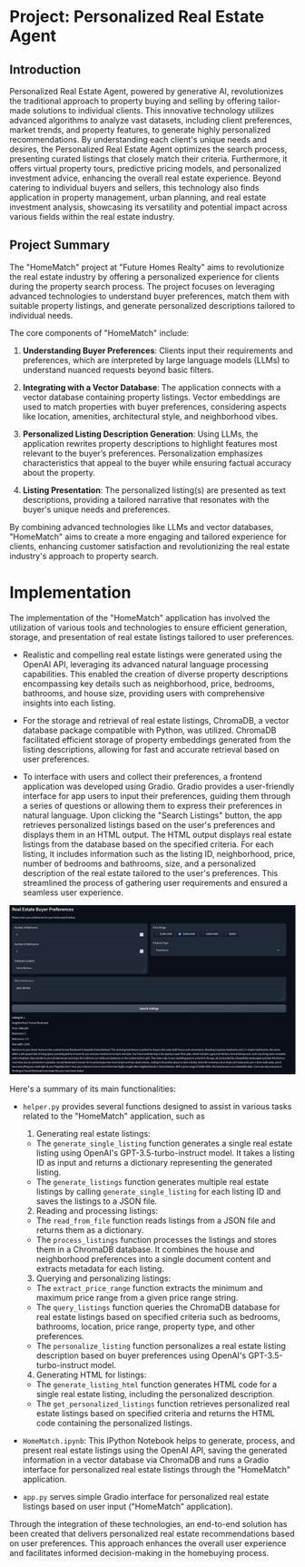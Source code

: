 # Project: Personalized Real Estate Agent

## Introduction
Personalized Real Estate Agent, powered by generative AI, revolutionizes the traditional approach to property buying and selling by offering tailor-made solutions to individual clients. This innovative technology utilizes advanced algorithms to analyze vast datasets, including client preferences, market trends, and property features, to generate highly personalized recommendations. By understanding each client's unique needs and desires, the Personalized Real Estate Agent optimizes the search process, presenting curated listings that closely match their criteria. Furthermore, it offers virtual property tours, predictive pricing models, and personalized investment advice, enhancing the overall real estate experience. Beyond catering to individual buyers and sellers, this technology also finds application in property management, urban planning, and real estate investment analysis, showcasing its versatility and potential impact across various fields within the real estate industry.

## Project Summary
The "HomeMatch" project at "Future Homes Realty" aims to revolutionize the real estate industry by offering a personalized experience for clients during the property search process. The project focuses on leveraging advanced technologies to understand buyer preferences, match them with suitable property listings, and generate personalized descriptions tailored to individual needs. 

The core components of "HomeMatch" include:

1. **Understanding Buyer Preferences**: Clients input their requirements and preferences, which are interpreted by large language models (LLMs) to understand nuanced requests beyond basic filters.

2. **Integrating with a Vector Database**: The application connects with a vector database containing property listings. Vector embeddings are used to match properties with buyer preferences, considering aspects like location, amenities, architectural style, and neighborhood vibes.

3. **Personalized Listing Description Generation**: Using LLMs, the application rewrites property descriptions to highlight features most relevant to the buyer’s preferences. Personalization emphasizes characteristics that appeal to the buyer while ensuring factual accuracy about the property.

4. **Listing Presentation**: The personalized listing(s) are presented as text descriptions, providing a tailored narrative that resonates with the buyer's unique needs and preferences.

By combining advanced technologies like LLMs and vector databases, "HomeMatch" aims to create a more engaging and tailored experience for clients, enhancing customer satisfaction and revolutionizing the real estate industry's approach to property search.

# Implementation
The implementation of the "HomeMatch" application has involved the utilization of various tools and technologies to ensure efficient generation, storage, and presentation of real estate listings tailored to user preferences.

* Realistic and compelling real estate listings were generated using the OpenAI API, leveraging its advanced natural language processing capabilities. This enabled the creation of diverse property descriptions encompassing key details such as neighborhood, price, bedrooms, bathrooms, and house size, providing users with comprehensive insights into each listing.

* For the storage and retrieval of real estate listings, ChromaDB, a vector database package compatible with Python, was utilized. ChromaDB facilitated efficient storage of property embeddings generated from the listing descriptions, allowing for fast and accurate retrieval based on user preferences.

* To interface with users and collect their preferences, a frontend application was developed using Gradio. Gradio provides a user-friendly interface for app users to input their preferences, guiding them through a series of questions or allowing them to express their preferences in natural language. Upon clicking the "Search Listings" button, the app retrieves personalized listings based on the user's preferences and displays them in an HTML output. The HTML output displays real estate listings from the database based on the specified criteria. For each listing, it includes information such as the listing ID, neighborhood, price, number of bedrooms and bathrooms, size, and a personalized description of the real estate tailored to the user's preferences. This streamlined the process of gathering user requirements and ensured a seamless user experience.

![Gradio App](./screenshots/gradio_app.png)

Here's a summary of its main functionalities:

* `helper.py` provides several functions designed to assist in various tasks related to the "HomeMatch" application, such as 

    1. Generating real estate listings:
    - The `generate_single_listing` function generates a single real estate listing using OpenAI's GPT-3.5-turbo-instruct model. It takes a listing ID as input and returns a dictionary representing the generated listing.
    - The `generate_listings` function generates multiple real estate listings by calling `generate_single_listing` for each listing ID and saves the listings to a JSON file.

    2. Reading and processing listings:
    - The `read_from_file` function reads listings from a JSON file and returns them as a dictionary.
    - The `process_listings` function processes the listings and stores them in a ChromaDB database. It combines the house and neighborhood preferences into a single document content and extracts metadata for each listing.

    3. Querying and personalizing listings:
    - The `extract_price_range` function extracts the minimum and maximum price range from a given price range string.
    - The `query_listings` function queries the ChromaDB database for real estate listings based on specified criteria such as bedrooms, bathrooms, location, price range, property type, and other preferences.
    - The `personalize_listing` function personalizes a real estate listing description based on buyer preferences using OpenAI's GPT-3.5-turbo-instruct model.

    4. Generating HTML for listings:
    - The `generate_listing_html` function generates HTML code for a single real estate listing, including the personalized description.
    - The `get_personalized_listings` function retrieves personalized real estate listings based on specified criteria and returns the HTML code containing the personalized listings.

* `HomeMatch.ipynb`: This IPython Notebook helps to generate, process, and present real estate listings using the OpenAI API, saving the generated information in a vector database via ChromaDB and runs a Gradio interface for personalized real estate listings through the "HomeMatch" application. 
* `app.py` serves simple Gradio interface for personalized real estate listings based on user input ("HomeMatch" application).


Through the integration of these technologies, an end-to-end solution has been created that delivers personalized real estate recommendations based on user preferences. This approach enhances the overall user experience and facilitates informed decision-making in the homebuying process.